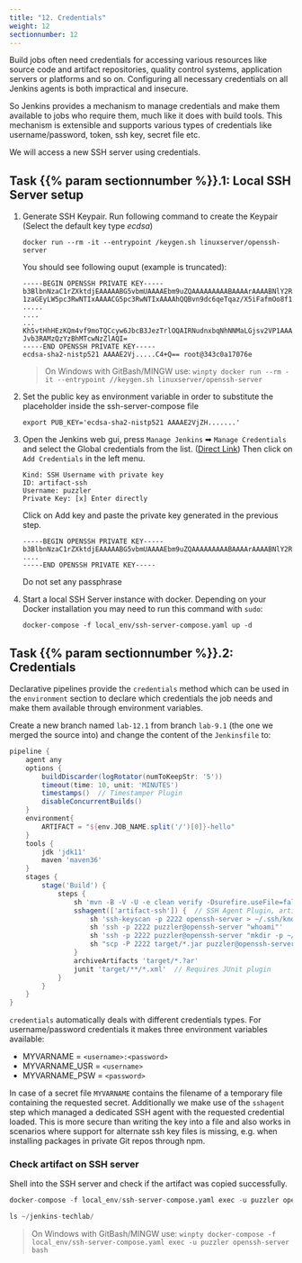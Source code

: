 ```yaml
---
title: "12. Credentials"
weight: 12
sectionnumber: 12
---
```


Build jobs often need credentials for accessing various resources like source code and artifact repositories, quality control systems, application servers or platforms and so on. Configuring all necessary credentials on all Jenkins agents is both impractical and insecure.

So Jenkins provides a mechanism to manage credentials and make them available to jobs who require them, much like it does with build tools. This mechanism is extensible and supports various types of credentials like username/password, token, ssh key, secret file etc.

We will access a new SSH server using credentials.


## Task {{% param sectionnumber %}}.1: Local SSH Server setup


1. Generate SSH Keypair. Run following command to create the Keypair (Select the default key type *ecdsa*)

    ```
    docker run --rm -it --entrypoint /keygen.sh linuxserver/openssh-server
    ```

    You should see following ouput (example is truncated):

    ```
    -----BEGIN OPENSSH PRIVATE KEY-----
    b3BlbnNzaC1rZXktdjEAAAAABG5vbmUAAAAEbm9uZQAAAAAAAAABAAAArAAAABNlY2RzYS
    1zaGEyLW5pc3RwNTIxAAAACG5pc3RwNTIxAAAAhQQBvn9dc6qeTqaz/X5iFafmOo8f18++
    .....
    ....
    ...
    Kh5vtHhHEzKQm4vf9moTQCcyw6JbcB3JezTrlOQAIRNudnxbqNhNNMaLGjsv2VP1AAAAEX
    Jvb3RAMzQzYzBhMTcwNzZlAQI=
    -----END OPENSSH PRIVATE KEY-----
    ecdsa-sha2-nistp521 AAAAE2Vj.....C4+Q== root@343c0a17076e
    ```

    > On Windows with GitBash/MINGW use: `winpty docker run --rm -it --entrypoint //keygen.sh linuxserver/openssh-server`

2. Set the public key as environment variable in order to substitute the placeholder inside the ssh-server-compose file

    ```
    export PUB_KEY='ecdsa-sha2-nistp521 AAAAE2VjZH.......'
    ```

3. Open the Jenkins web gui, press `Manage Jenkins` ➡ `Manage Credentials` and select the Global credentials from the list. ([Direct Link](http://localhost:8080/credentials/store/system/domain/_/)) Then click on `Add Credentials` in the left menu.

    ```
    Kind: SSH Username with private key
    ID: artifact-ssh
    Username: puzzler
    Private Key: [x] Enter directly
    ```

    Click on Add key and paste the private key generated in the previous step.

    ```
    -----BEGIN OPENSSH PRIVATE KEY-----
    b3BlbnNzaC1rZXktdjEAAAAABG5vbmUAAAAEbm9uZQAAAAAAAAABAAAArAAAABNlY2RzYS
    ....
    -----END OPENSSH PRIVATE KEY-----
    ```

    Do not set any passphrase

4. Start a local SSH Server instance with docker. Depending on your Docker installation you may need to run this command with `sudo`:

    ```
    docker-compose -f local_env/ssh-server-compose.yaml up -d
    ```


## Task {{% param sectionnumber %}}.2: Credentials

Declarative pipelines provide the ``credentials`` method which can be used in the ``environment`` section to declare which credentials the job needs and make them available through environment variables.

Create a new branch named ``lab-12.1`` from branch ``lab-9.1`` (the one we merged the source into) and change the content of the ``Jenkinsfile`` to:

<!--
```groovy
pipeline {
    agent any // with hosted env use agent { label env.JOB_NAME.split('/')[0] }
```
-->

```groovy
pipeline {
    agent any
    options {
        buildDiscarder(logRotator(numToKeepStr: '5'))
        timeout(time: 10, unit: 'MINUTES')
        timestamps()  // Timestamper Plugin
        disableConcurrentBuilds()
    }
    environment{
        ARTIFACT = "${env.JOB_NAME.split('/')[0]}-hello"
    }
    tools {
        jdk 'jdk11'
        maven 'maven36'
    }
    stages {
        stage('Build') {
            steps {
                sh 'mvn -B -V -U -e clean verify -Dsurefire.useFile=false -DargLine="-Djdk.net.URLClassPath.disableClassPathURLCheck=true"'
                sshagent(['artifact-ssh']) {  // SSH Agent Plugin, artifact-ssh references the SSH credentials
                    sh 'ssh-keyscan -p 2222 openssh-server > ~/.ssh/known_hosts'
                    sh 'ssh -p 2222 puzzler@openssh-server "whoami"'
                    sh 'ssh -p 2222 puzzler@openssh-server "mkdir -p ~/jenkins-techlab/${ARTIFACT}/1.0/"'
                    sh "scp -P 2222 target/*.jar puzzler@openssh-server:~/jenkins-techlab/${ARTIFACT}/1.0/"
                }
                archiveArtifacts 'target/*.?ar'
                junit 'target/**/*.xml'  // Requires JUnit plugin
            }
        }
    }
}
```

``credentials`` automatically deals with different credentials types. For username/password credentials it makes three environment variables available:

* MYVARNAME = `<username>:<password>`
* MYVARNAME_USR = `<username>`
* MYVARNAME_PSW = `<password>`

In case of a secret file ``MYVARNAME`` contains the filename of a temporary file containing the requested secret.
Additionally we make use of the ``sshagent`` step which managed a dedicated SSH agent with the requested credential loaded.
This is more secure than writing the key into a file and also works in scenarios where support for alternate ssh key files is missing, e.g. when installing packages in private Git repos through npm.


### Check artifact on SSH server

Shell into the SSH server and check if the artifact was copied successfully.

```s
docker-compose -f local_env/ssh-server-compose.yaml exec -u puzzler openssh-server bash

ls ~/jenkins-techlab/
```

> On Windows with GitBash/MINGW use: `winpty docker-compose -f local_env/ssh-server-compose.yaml exec -u puzzler openssh-server bash`
